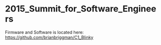 # 2015_Summit_for_Software_Engineers

Firmware and Software is located here: https://github.com/brianbriggman/C1_Blinky
